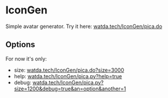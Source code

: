 # IconGen
Simple avatar generator. Try it here: [watda.tech/IconGen/pica.do](http://watda.tech/IconGen/pica.do)

## Options
For now it's only:
* size: [watda.tech/IconGen/pica.do?size=3000](http://watda.tech/IconGen/pica.do?size=3000)
* help: [watda.tech/IconGen/pica.py?help=true](http://watda.tech/IconGen/pica.py?help=true)
* debug: [watda.tech/IconGen/pica.py?size=1200&debug=true&an=option&another=1](http://watda.tech/IconGen/pica.py?size=1200&debug=true&an=option&another=1)
